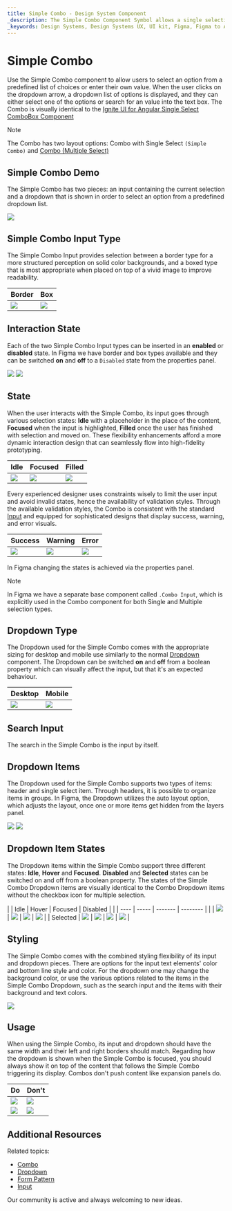 ```yaml
---
title: Simple Combo - Design System Component
_description: The Simple Combo Component Symbol allows a single selection of an item from a collection.
_keywords: Design Systems, Design Systems UX, UI kit, Figma, Figma to Angular, Export code from Figma, Figma to HTML, Figma UI kits, Sketch, Ignite UI for Angular, Sketch to Angular, Angular, Angular Design System, Export code from Sketch, Design Kits for Angular, Sketch HTML, Sketch to HTML, Sketch UI kits, Adobe XD, Adobe XD to Angular, Export code from Adobe XD, Adobe XD to HTML, Adobe XD UI kits
---
```


# Simple Combo

Use the Simple Combo component to allow users to select an option from a predefined list of choices or enter their own value. When the user clicks on the dropdown arrow, a dropdown list of options is displayed, and they can either select one of the options or search for an value into the text box. The Combo is visually identical to the [ Ignite UI for Angular Single Select ComboBox Component](https://www.infragistics.com/products/ignite-ui-angular/angular/components/simple-combo.html)

> [!Note]
> The Combo has two layout options: Combo with Single Select `(Simple Combo)` and [Combo (Multiple Select) ](combo.md)

## Simple Combo Demo

The Simple Combo has two pieces: an input containing the current selection and a dropdown that is shown in order to select an option from a predefined dropdown list.

<img class="responsive-img" src="../images/simple-combo_demo.png" srcset="../images/simple-combo_demo@2x.png 2x" />

## Simple Combo Input Type

The Simple Combo Input provides selection between a border type for a more structured perception on solid color backgrounds, and a boxed type that is most appropriate when placed on top of a vivid image to improve readability.

| Border | Box |
| ------- | ------- |
| <img class="responsive-img" src="../images/simple-combo_border.png" srcset="../images/simple-combo_border@2x.png 2x" /> | <img class="responsive-img" src="../images/simple-combo_box.png" srcset="../images/simple-combo_box@2x.png 2x" /> |

## Interaction State

Each of the two Simple Combo Input types can be inserted in an **enabled** or **disabled** state. In Figma we have border and box types available and they can be switched **on** and **off** to a `Disabled` state from the properties panel.

<img class="responsive-img" src="../images/combo_enabled.png" srcset="../images/simple-combo_enabled@2x.png 2x" />
<img class="responsive-img" src="../images/combo_disabled.png" srcset="../images/simple-combo_disabled@2x.png 2x" />

## State

When the user interacts with the Simple Combo, its input goes through various selection states: **Idle** with a placeholder in the place of the content, **Focused** when the input is highlighted, **Filled** once the user has finished with selection and moved on. These flexibility enhancements afford a more dynamic interaction design that can seamlessly flow into high-fidelity prototyping.

| Idle | Focused | Filled | 
| ------- | ------- | ------- |
| <img class="responsive-img" src="../images/simple-combo_idle.png" srcset="../images/simple-combo_idle@2x.png 2x" /> | <img class="responsive-img" src="../images/simple-combo_focused.png" srcset="../images/simple-combo_focused@2x.png 2x" /> | <img class="responsive-img" src="../images/simple-combo_filled.png" srcset="../images/simple-combo_filled@2x.png 2x" /> |

Every experienced designer uses constraints wisely to limit the user input and avoid invalid states, hence the availability of validation styles. Through the available validation styles, the Combo is consistent with the standard [Input](input.md) and equipped for sophisticated designs that display success, warning, and error visuals.

| Success | Warning | Error | 
| ------- | ------- | ------- |
| <img class="responsive-img" src="../images/simple-combo_success.png" srcset="../images/simple-combo_success@2x.png 2x" /> | <img class="responsive-img" src="../images/simple-combo_warning.png" srcset="../images/simple-combo_warning@2x.png 2x" /> | <img class="responsive-img" src="../images/simple-combo_error.png" srcset="../images/simple-combo_error@2x.png 2x" /> |

In Figma changing the states is achieved via the properties panel.

> [!Note]
> In Figma we have a separate base component called `.Combo Input`, which is explicitly used in the Combo component for both Single and Multiple selection types.

## Dropdown Type

The Dropdown used for the Simple Combo comes with the appropriate sizing for desktop and mobile use similarly to the normal [Dropdown](dropdown.md) component. The Dropdown can be switched **on** and **off** from a boolean property which can visually affect the input, but that it's an expected behaviour.

| Desktop | Mobile |
| ------- | ------- |
| <img class="responsive-img" src="../images/simple-combo_desktop.png" srcset="../images/simple-combo_desktop@2x.png 2x" /> | <img class="responsive-img" src="../images/simple-combo_mobile.png" srcset="../images/simple-combo_mobile@2x.png 2x" /> |

## Search Input

The search in the Simple Combo is the input by itself.

## Dropdown Items

The Dropdown used for the Simple Combo supports two types of items: header and single select item. Through headers, it is possible to organize items in groups. In Figma, the Dropdown utilizes the auto layout option, which adjusts the layout, once one or more items get hidden from the layers panel.

<img class="responsive-img" src="../images/simple-combo_header.png" srcset="../images/simple-combo_header@2x.png 2x" />
<img class="responsive-img" src="../images/simple-combo_item.png" srcset="../images/simple-combo_item@2x.png 2x" />

## Dropdown Item States

The Dropdown items within the Simple Combo support three different states: **Idle**, **Hover** and **Focused**. **Disabled** and **Selected** states can be switched on and off from a boolean property. The states of the Simple Combo Dropdown items are visually identical to the Combo Dropdown items without the checkbox icon for multiple selection.

|  | Idle | Hover | Focused | Disabled |
|  | ---- | ----- | ------- | -------- |
|  | <img class="responsive-img" src="../images/simple-combo_item_idle.png" srcset="../images/simple-combo_item_idle@2x.png 2x" /> | <img class="responsive-img" src="../images/simple-combo_item_hover.png" srcset="../images/simple-combo_item_hover@2x.png 2x" /> | <img class="responsive-img" src="../images/simple-combo_item_focused.png" srcset="../images/simple-combo_item_focused@2x.png 2x" /> | <img class="responsive-img" src="../images/simple-combo_item_idle-disabled.png" srcset="../images/simple-combo_item_idle-disabled@2x.png 2x" /> |
| Selected | <img class="responsive-img" src="../images/simple-combo_item_idle-selected.png" srcset="../images/simple-combo_item_idle-selected@2x.png 2x" /> | <img class="responsive-img" src="../images/simple-combo_item_hover-selected.png" srcset="../images/simple-combo_item_hover-selected@2x.png 2x" /> | <img class="responsive-img" src="../images/simple-combo_item_focused-selected.png" srcset="../images/simple-combo_item_focused-selected@2x.png 2x" /> | <img class="responsive-img" src="../images/simple-combo_item_selected-disabled.png" srcset="../images/simple-combo_item_selected-disabled@2x.png 2x" /> |

## Styling

The Simple Combo comes with the combined styling flexibility of its input and dropdown pieces. There are options for the input text elements' color and bottom line style and color. For the dropdown one may change the background color, or use the various options related to the items in the Simple Combo Dropdown, such as the search input and the items with their background and text colors.

<img class="responsive-img" src="../images/simple-combo_styling.png" srcset="../images/simple-combo_styling@2x.png 2x" />

## Usage

When using the Simple Combo, its input and dropdown should have the same width and their left and right borders should match. Regarding how the dropdown is shown when the Simple Combo is focused, you should always show it on top of the content that follows the Simple Combo triggering its display. Combos don't push content like expansion panels do.

| Do                                                                           | Don't                                                                            |
| ---------------------------------------------------------------------------- | -------------------------------------------------------------------------------- |
| <img class="responsive-img" src="../images/simple-combo_do1.png" srcset="../images/simple-combo_do1@2x.png 2x" /> | <img class="responsive-img" src="../images/simple-combo_dont1.png" srcset="../images/simple-combo_dont1@2x.png 2x" /> |
| <img class="responsive-img" src="../images/simple-combo_do2.png" srcset="../images/simple-combo_do2@2x.png 2x" /> | <img class="responsive-img" src="../images/simple-combo_dont2.png" srcset="../images/simple-combo_dont2@2x.png 2x" /> |


## Additional Resources

Related topics:

- [Combo](combo.md)
- [Dropdown](dropdown.md)
- [Form Pattern](../patterns/form.md)
- [Input](input.md)
  <div class="divider--half"></div>

Our community is active and always welcoming to new ideas.
